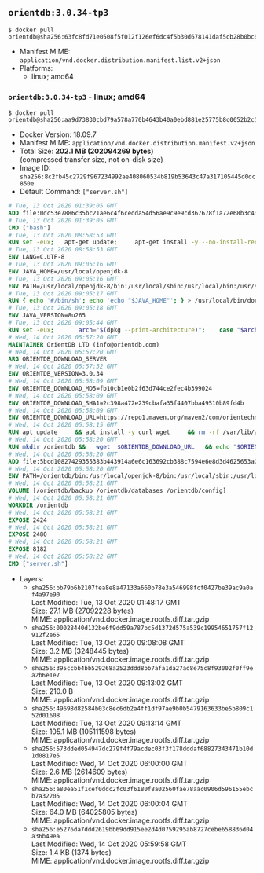 ## `orientdb:3.0.34-tp3`

```console
$ docker pull orientdb@sha256:63fc8fd71e0508f5f012f126ef6dc4f5b30d678141daf5cb28b0bc6e28218ec0
```

-	Manifest MIME: `application/vnd.docker.distribution.manifest.list.v2+json`
-	Platforms:
	-	linux; amd64

### `orientdb:3.0.34-tp3` - linux; amd64

```console
$ docker pull orientdb@sha256:aa9d73830cbd79a578a770b4643b40a0ebd881e25775b8c0652b2c52fe669a86
```

-	Docker Version: 18.09.7
-	Manifest MIME: `application/vnd.docker.distribution.manifest.v2+json`
-	Total Size: **202.1 MB (202094269 bytes)**  
	(compressed transfer size, not on-disk size)
-	Image ID: `sha256:8c2fb45c2729f967234992ae408060534b819b53643c47a317105445d0dc850e`
-	Default Command: `["server.sh"]`

```dockerfile
# Tue, 13 Oct 2020 01:39:05 GMT
ADD file:0dc53e7886c35bc21ae6c4f6cedda54d56ae9c9e9cd367678f1a72e68b3c43d4 in / 
# Tue, 13 Oct 2020 01:39:05 GMT
CMD ["bash"]
# Tue, 13 Oct 2020 08:58:53 GMT
RUN set -eux; 	apt-get update; 	apt-get install -y --no-install-recommends 		ca-certificates p11-kit 	; 	rm -rf /var/lib/apt/lists/*
# Tue, 13 Oct 2020 08:58:53 GMT
ENV LANG=C.UTF-8
# Tue, 13 Oct 2020 09:05:16 GMT
ENV JAVA_HOME=/usr/local/openjdk-8
# Tue, 13 Oct 2020 09:05:16 GMT
ENV PATH=/usr/local/openjdk-8/bin:/usr/local/sbin:/usr/local/bin:/usr/sbin:/usr/bin:/sbin:/bin
# Tue, 13 Oct 2020 09:05:17 GMT
RUN { echo '#/bin/sh'; echo 'echo "$JAVA_HOME"'; } > /usr/local/bin/docker-java-home && chmod +x /usr/local/bin/docker-java-home && [ "$JAVA_HOME" = "$(docker-java-home)" ]
# Tue, 13 Oct 2020 09:05:18 GMT
ENV JAVA_VERSION=8u265
# Tue, 13 Oct 2020 09:05:44 GMT
RUN set -eux; 		arch="$(dpkg --print-architecture)"; 	case "$arch" in 		amd64 | i386:x86-64) downloadUrl=https://github.com/AdoptOpenJDK/openjdk8-upstream-binaries/releases/download/jdk8u265-b01/OpenJDK8U-jdk_x64_linux_8u265b01.tar.gz ;; 		*) echo >&2 "error: unsupported architecture: '$arch'"; exit 1 ;; 	esac; 		savedAptMark="$(apt-mark showmanual)"; 	apt-get update; 	apt-get install -y --no-install-recommends 		dirmngr 		gnupg 		wget 	; 	rm -rf /var/lib/apt/lists/*; 		wget -O openjdk.tgz.asc "$downloadUrl.sign"; 	wget -O openjdk.tgz "$downloadUrl" --progress=dot:giga; 		export GNUPGHOME="$(mktemp -d)"; 	gpg --batch --keyserver ha.pool.sks-keyservers.net --keyserver-options no-self-sigs-only --recv-keys CA5F11C6CE22644D42C6AC4492EF8D39DC13168F; 	gpg --batch --keyserver ha.pool.sks-keyservers.net --recv-keys EAC843EBD3EFDB98CC772FADA5CD6035332FA671; 	gpg --batch --list-sigs --keyid-format 0xLONG CA5F11C6CE22644D42C6AC4492EF8D39DC13168F 		| tee /dev/stderr 		| grep '0xA5CD6035332FA671' 		| grep 'Andrew Haley'; 	gpg --batch --verify openjdk.tgz.asc openjdk.tgz; 	gpgconf --kill all; 	rm -rf "$GNUPGHOME"; 		mkdir -p "$JAVA_HOME"; 	tar --extract 		--file openjdk.tgz 		--directory "$JAVA_HOME" 		--strip-components 1 		--no-same-owner 	; 	rm openjdk.tgz*; 			apt-mark auto '.*' > /dev/null; 	[ -z "$savedAptMark" ] || apt-mark manual $savedAptMark > /dev/null; 	apt-get purge -y --auto-remove -o APT::AutoRemove::RecommendsImportant=false; 		{ 		echo '#!/usr/bin/env bash'; 		echo 'set -Eeuo pipefail'; 		echo 'if ! [ -d "$JAVA_HOME" ]; then echo >&2 "error: missing JAVA_HOME environment variable"; exit 1; fi'; 		echo 'cacertsFile=; for f in "$JAVA_HOME/lib/security/cacerts" "$JAVA_HOME/jre/lib/security/cacerts"; do if [ -e "$f" ]; then cacertsFile="$f"; break; fi; done'; 		echo 'if [ -z "$cacertsFile" ] || ! [ -f "$cacertsFile" ]; then echo >&2 "error: failed to find cacerts file in $JAVA_HOME"; exit 1; fi'; 		echo 'trust extract --overwrite --format=java-cacerts --filter=ca-anchors --purpose=server-auth "$cacertsFile"'; 	} > /etc/ca-certificates/update.d/docker-openjdk; 	chmod +x /etc/ca-certificates/update.d/docker-openjdk; 	/etc/ca-certificates/update.d/docker-openjdk; 		find "$JAVA_HOME/lib" -name '*.so' -exec dirname '{}' ';' | sort -u > /etc/ld.so.conf.d/docker-openjdk.conf; 	ldconfig; 		javac -version; 	java -version
# Wed, 14 Oct 2020 05:57:20 GMT
MAINTAINER OrientDB LTD (info@orientdb.com)
# Wed, 14 Oct 2020 05:57:20 GMT
ARG ORIENTDB_DOWNLOAD_SERVER
# Wed, 14 Oct 2020 05:57:52 GMT
ENV ORIENTDB_VERSION=3.0.34
# Wed, 14 Oct 2020 05:58:09 GMT
ENV ORIENTDB_DOWNLOAD_MD5=fb10cb1e0b2f63d744ce2fec4b399024
# Wed, 14 Oct 2020 05:58:09 GMT
ENV ORIENTDB_DOWNLOAD_SHA1=2c398a472e239cbafa35f4407bba49510b89fd4b
# Wed, 14 Oct 2020 05:58:09 GMT
ENV ORIENTDB_DOWNLOAD_URL=https://repo1.maven.org/maven2/com/orientechnologies/orientdb-tp3/3.0.34/orientdb-tp3-3.0.34.tar.gz
# Wed, 14 Oct 2020 05:58:15 GMT
RUN apt update     && apt install -y curl wget     && rm -rf /var/lib/apt/lists/*
# Wed, 14 Oct 2020 05:58:20 GMT
RUN mkdir /orientdb &&   wget  $ORIENTDB_DOWNLOAD_URL   && echo "$ORIENTDB_DOWNLOAD_MD5 *orientdb-tp3-$ORIENTDB_VERSION.tar.gz" | md5sum -c -   && echo "$ORIENTDB_DOWNLOAD_SHA1 *orientdb-tp3-$ORIENTDB_VERSION.tar.gz" | sha1sum -c -   && tar -xvzf orientdb-tp3-$ORIENTDB_VERSION.tar.gz -C /orientdb --strip-components=1   && rm orientdb-tp3-$ORIENTDB_VERSION.tar.gz   && rm -rf /orientdb/databases/*
# Wed, 14 Oct 2020 05:58:20 GMT
ADD file:5bcd10827429355383b443914a6e6c163692cb388c7594e6e8d3d4625653a011 in /orientdb/config 
# Wed, 14 Oct 2020 05:58:20 GMT
ENV PATH=/orientdb/bin:/usr/local/openjdk-8/bin:/usr/local/sbin:/usr/local/bin:/usr/sbin:/usr/bin:/sbin:/bin
# Wed, 14 Oct 2020 05:58:21 GMT
VOLUME [/orientdb/backup /orientdb/databases /orientdb/config]
# Wed, 14 Oct 2020 05:58:21 GMT
WORKDIR /orientdb
# Wed, 14 Oct 2020 05:58:21 GMT
EXPOSE 2424
# Wed, 14 Oct 2020 05:58:21 GMT
EXPOSE 2480
# Wed, 14 Oct 2020 05:58:21 GMT
EXPOSE 8182
# Wed, 14 Oct 2020 05:58:22 GMT
CMD ["server.sh"]
```

-	Layers:
	-	`sha256:bb79b6b2107fea8e8a47133a660b78e3a546998fcf0427be39ac9a0af4a97e90`  
		Last Modified: Tue, 13 Oct 2020 01:48:17 GMT  
		Size: 27.1 MB (27092228 bytes)  
		MIME: application/vnd.docker.image.rootfs.diff.tar.gzip
	-	`sha256:00028440d132be6f9dd59a787bc5d1372d575a539c19954651757f12912f2e65`  
		Last Modified: Tue, 13 Oct 2020 09:08:08 GMT  
		Size: 3.2 MB (3248445 bytes)  
		MIME: application/vnd.docker.image.rootfs.diff.tar.gzip
	-	`sha256:395ccbb4bb529268a2523ddd8bb7afa1da27ad8e75c8f93002f0ff9ea2b6e1e7`  
		Last Modified: Tue, 13 Oct 2020 09:13:02 GMT  
		Size: 210.0 B  
		MIME: application/vnd.docker.image.rootfs.diff.tar.gzip
	-	`sha256:49698d82584b03c8ec6db2a4ff1df97ae9b0b5479163633be5b809c152d01608`  
		Last Modified: Tue, 13 Oct 2020 09:13:14 GMT  
		Size: 105.1 MB (105111598 bytes)  
		MIME: application/vnd.docker.image.rootfs.diff.tar.gzip
	-	`sha256:573dded054947dc279f4f79acdec03f3f178dddaf68827343471b10d1d0817e5`  
		Last Modified: Wed, 14 Oct 2020 06:00:00 GMT  
		Size: 2.6 MB (2614609 bytes)  
		MIME: application/vnd.docker.image.rootfs.diff.tar.gzip
	-	`sha256:a80ea51f1cef0ddc2fc03f6180f8a02560fae78aac0906d596155ebcb7a32205`  
		Last Modified: Wed, 14 Oct 2020 06:00:04 GMT  
		Size: 64.0 MB (64025805 bytes)  
		MIME: application/vnd.docker.image.rootfs.diff.tar.gzip
	-	`sha256:e5276da7ddd2619bb69dd915ee2d4d0759295ab8727cebe658836d04a36b49ea`  
		Last Modified: Wed, 14 Oct 2020 05:59:58 GMT  
		Size: 1.4 KB (1374 bytes)  
		MIME: application/vnd.docker.image.rootfs.diff.tar.gzip
